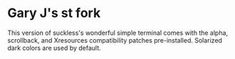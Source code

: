 # Gary J's st fork

This version of suckless's wonderful simple terminal comes with the alpha, scrollback, and
Xresources compatibility patches pre-installed. Solarized dark colors are used by default.
